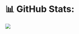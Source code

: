 # 📊 GitHub Stats:
![](https://github-readme-stats.vercel.app/api/top-langs/?username=konstantin389&theme=radical&hide_border=false&include_all_commits=false&count_private=false&layout=compact)
